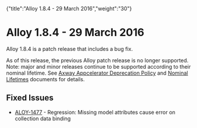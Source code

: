 {"title":"Alloy 1.8.4 - 29 March 2016","weight":"30"} 

# Alloy 1.8.4 - 29 March 2016

Alloy 1.8.4 is a patch release that includes a bug fix.

As of this release, the previous Alloy patch release is no longer supported. Note: major and minor releases continue to be supported according to their nominal lifetime. See [Axway Appcelerator Deprecation Policy](/docs/appc/AMPLIFY_Appcelerator_Services_Overview/Axway_Appcelerator_Deprecation_Policy/) and [Nominal Lifetimes](/docs/appc/AMPLIFY_Appcelerator_Services_Overview/Axway_Appcelerator_Product_Lifecycle/#NominalLifetimes) documents for details.

## Fixed Issues

*   [ALOY-1477](https://jira.appcelerator.org/browse/ALOY-1477) - Regression: Missing model attributes cause error on collection data binding